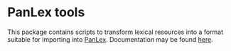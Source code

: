 PanLex tools
============

This package contains scripts to transform lexical resources into a format suitable for importing into [PanLex](http://panlex.org). Documentation may be found [here](http://dev.panlex.org/).